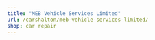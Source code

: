 ```yaml
---
title: "MEB Vehicle Services Limited"
url: /carshalton/meb-vehicle-services-limited/
shop: car repair
---
```

